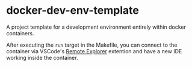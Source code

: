 # docker-dev-env-template
A project template for a development environment entirely within docker containers.

After executing the `run` target in the Makefile, you can connect to the container via VSCode's [Remote Explorer](https://marketplace.visualstudio.com/items?itemName=ms-vscode.remote-explorer) extention and have a new IDE working inside the container.
